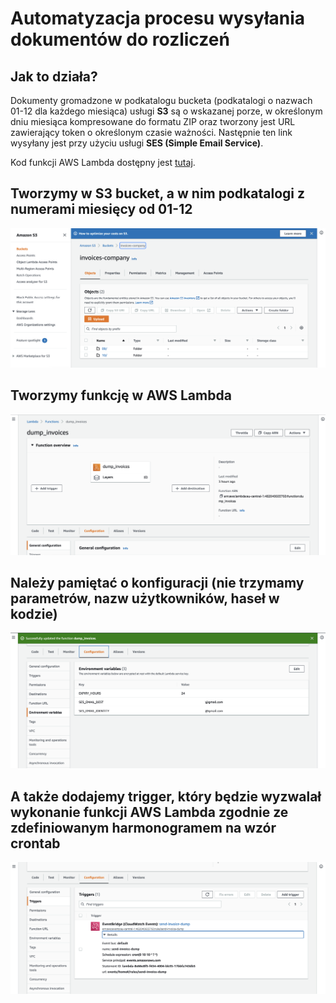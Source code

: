 # Automatyzacja procesu wysyłania dokumentów do rozliczeń

## Jak to działa?
Dokumenty gromadzone w podkatalogu bucketa (podkatalogi o nazwach 01-12 dla każdego miesiąca) usługi **S3** są o wskazanej porze, w określonym dniu miesiąca  kompresowane do formatu ZIP oraz tworzony jest URL zawierający token o określonym czasie ważności.  Następnie ten link wysyłany jest przy użyciu usługi **SES (Simple Email Service)**.

Kod funkcji AWS Lambda dostępny jest <a href='lambda_function.py'>tutaj</a>.


## Tworzymy w **S3** bucket, a w nim podkatalogi z numerami miesięcy od 01-12
<img src='images/aws1.png'>

## Tworzymy funkcję w **AWS Lambda**
<img src='images/aws2.png'>

## Należy pamiętać o konfiguracji (nie trzymamy parametrów, nazw użytkowników, haseł w kodzie)
<img src='images/aws3.png'>

## A także dodajemy trigger, który będzie wyzwalał wykonanie funkcji AWS Lambda zgodnie ze zdefiniowanym harmonogramem na wzór crontab
<img src='images/aws4.png'>

